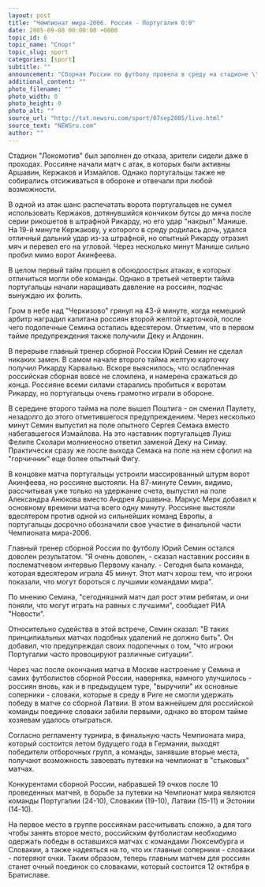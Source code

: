 ```yaml
---
layout: post
title: "Чемпионат мира-2006. Россия - Португалия 0:0"
date: 2005-09-08 00:00:00 +0000
topic_id: 6
topic_name: "Спорт"
topic_slug: sport
categories: [sport]
subtitle: ""
announcement: "Сборная России по футболу провела в среду на стадионе \"Локомотив\" в Москве отборочный матч за путевку в финальную часть Чемпионата мира-2006 против команды Португалии. Подопечные Юрия Семина не смогли поквитаться с португальцами за кошмарное поражение в Лиссабоне со счетом 1:7 в октябре 2004 года, добившись лишь ничьей, правда, сыграв в меньшинстве более половины поединка."
additional_content: ""
photo_filename: ""
photo_width: 0
photo_height: 0
photo_alt: ""
source_url: "http://txt.newsru.com/sport/07sep2005/live.html"
source_text: "NEWSru.com"
author: ""
---
```

Стадион "Локомотив" был заполнен до отказа, зрители сидели даже в проходах. Россияне начали матч с атак, в которых были активны Аршавин, Кержаков и Измайлов. Однако португальцы также не собирались отсиживаться в обороне и отвечали при любой возможности.

В одной из атак шанс распечатать ворота португальцев не сумел использовать Кержаков, дотянувшийся кончиком бутсы до мяча после серии рикошетов в штрафной Рикарду, но его удар "накрыл" Манише. На 19-й минуте Кержакову, у которого в среду родилась дочь, удался отличный дальний удар из-за штрафной, но опытный Рикарду отразил мяч и перевел его на угловой. Через несколько минут Манише сильно пробил мимо ворот Акинфеева.

В целом первый тайм прошел в обоюдоострых атаках, в которых отличиться могли обе команды. Однако в третьей четверти тайма португальцы начали наращивать давление на россиян, подчас вынуждаю их фолить.

Гром в небе над "Черкизово" грянул на 43-й минуте, когда немецкий арбитр наградил капитана россиян второй желтой карточкой, после чего подопечные Семина остались вдесятером. Отметим, что в первом тайме предупреждения также получили Деку и Алдонин.

В перерыве главный тренер сборной России Юрий Семин не сделал никаких замен. В самом начале второго тайма желтую карточку получил Рикарду Карвалью. Вскоре выяснилось, что ослабленная российская сборная вовсе не сломлена, и намерена сражаться до конца. Россияне всеми силами старались пробиться к воротам Рикарду, но португальцы очень грамотно играли в обороне.

В середине второго тайма на поле вышел Поштига - он сменил Паулету, незадолго до этого отметившегося предупреждением. Через несколько минут Семин выпустил на поле опытного Сергея Семака вместо набегавшегося Измайлова. На это наставник португальцев Луиш Фелипе Сколари молниеносно ответил заменой Деку на Симау. Практически сразу же после выхода Семака на поле на нем сфолил на "горчичник" еще более опытный Фигу.

В концовке матча португальцы устроили массированный штурм ворот Акинфеева, но россияне выстояли. На 87-минуте Семин, видимо, рассчитывая уже только на удержание счета, выпустил на поле Александра Анюкова вместо Андрея Аршавина. Маркус Мерк добавил к основному времени матча всего одну минуту. Россияне выстояли вдесятером против одной из сильнейших команд Европы, а португальцы досрочно обозначили свое участие в финальной части Чемпионата мира-2006.

Главный тренер сборной России по футболу Юрий Семин остался доволен результатом. "Я очень доволен, - сказал наставник россиян в послематчевом интервью Первому каналу. - Сегодня была команда, которая вдесятером играла 45 минут. Этот матч хорош тем, что игроки показали, что могут бороться с лучшими командами мира".

По мнению Семина, "сегодняшний матч дал рост этим ребятам, и они поняли, что могут играть на равных с лучшими", сообщает РИА "Новости".

Относительно судейства в этой встрече, Семин сказал: "В таких принципиальных матчах подобных удалений не должно быть". Он добавил, что предупреждал своих подопечных о том, "что игроки Португалии часто провоцируют различные ситуации".

Через час после окончания матча в Москве настроение у Семина и самих футболистов сборной России, наверняка, намного улучшилось - россиян вновь, как и в предыдущем туре, "выручили" их основные соперники - словаки, которые в среду в Риге не смогли удержать победу в матче со сборной Латвии. В этом важнейшем для российской команды поединке словаки забили первыми, однако во втором тайме хозяевам удалось отыграться.

Согласно регламенту турнира, в финальную часть Чемпионата мира, который состоится летом будущего года в Германии, выходят победители отборочных групп, а команды, занявшие вторые места, получают возможность завоевать путевки на чемпионат в "стыковых" матчах.

Конкурентами сборной России, набравшей 19 очков после 10 проведенных матчей, в борьбе за путевки на Чемпионат мира являются команды Португалии (24-10), Словакии (19-10), Латвии (15-11) и Эстонии (14-10).

На первое место в группе россиянам рассчитывать сложно, а для того чтобы занять второе место, российским футболистам необходимо одержать победы в оставшихся матчах с командами Люксембурга и Словакии, а также надеяться на то, что их главные соперники - словаки - потеряют очки. Таким образом, теперь главным матчем для россиян станет очный поединок со словаками, который состоится 12 октября в Братиславе.
